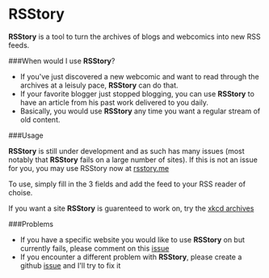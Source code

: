 RSStory
=================

**RSStory** is a tool to turn the archives of blogs and webcomics into new RSS feeds.

###When would I use **RSStory**?
* If you've just discovered a new webcomic and want to read through the archives at a leisuly pace, **RSStory** can do that. 
* If your favorite blogger just stopped blogging, you can use **RSStory** to have an article from his past work delivered to you daily.
* Basically, you would use **RSStory** any time you want a regular stream of old content.


###Usage

**RSStory** is still under development and as such has many issues (most notably that **RSStory** fails on a large number of sites). If this is not an issue for you, you may use RSStory now at [rsstory.me](http://rsstory.me)

To use, simply fill in the 3 fields and add the feed to your RSS reader of choise.

If you want a site **RSStory** is guarenteed to work on, try the [xkcd archives](https://xkcd.com/archive/)

###Problems
* If you have a specific website you would like to use **RSStory** on but currently fails, please comment on this [issue](https://github.com/Daphron/rsstory/issues/8)
* If you encounter a different problem with **RSStory**, please create a github [issue](https://github.com/Daphron/rsstory/issues) and I'll try to fix it
